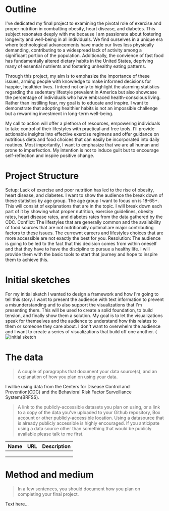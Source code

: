 # Outline
I've dedicated my final project to examining the pivotal role of exercise and proper nutrition in combatting obesity, heart disease, and diabetes. This subject resonates deeply with me because I am passionate about fostering longevity and well-being in all individuals. We find ourselves in a unique era where technological advancements have made our lives less physically demanding, contributing to a widespread lack of activity among a significant portion of the population. Additionally, the convience of fast food has fundamentally altered dietary habits in the United States, depriving many of essential nutrients and fostering unhealthy eating patterns.

Through this project, my aim is to emphasize the importance of these issues, arming people with knowledge to make informed decisions for happier, healthier lives. I intend not only to highlight the alarming statistics regarding the sedentary lifestyle prevalent in America but also showcase the percentage of individuals who have embraced health-conscious living. Rather than instilling fear, my goal is to educate and inspire. I want to demonstrate that adopting healthier habits is not an impossible challenge but a rewarding investment in long-term well-being.

My call to action will offer a plethora of resources, empowering individuals to take control of their lifestyles with practical and free tools. I'll provide actionable insights into effective exercise regimens and offer guidance on nutritious diets and food choices that can easily be incorporated into daily routines. Most importantly, I want to emphasize that we are all human and prone to imperfection. My intention is not to induce guilt but to encourage self-reflection and inspire positive change.

# Project Structure
Setup: Lack of exercise and poor nutrition has led to the rise of obesity, heart disease, and diabetes. I want to show the audience the break down of these statistics by age group. The age group I want to focus on is 18-65+. This will consist of explanations that are in the topic. I will break down each part of it by showing what proper nutrition, exercise guidelines, obesity rates, heart disease rates, and diabetes rates from the data gathered by the CDC.
Conflict: The lifestyles that are generally common and the availability of food sources that are not nutritionally opitimal are major contributing factors to these issues. The currewnt careers and lifestyles choices that are more accessible are not exactly the best for you.
Resolution: The audience is going to be led to the fact that this decision comes from within oneself and that they have to have the discipline to pursue a healthy life. I will provide them with the basic tools to start that journey and hope to inspire them to achieve this. 

# Initial sketches
For my initial sketch I wanted to design a framework and how I'm going to tell this story. I want to present the audience with text information to prevent a misunderstanding and to also support the visualizations that I'm presenting them. This will be used to create a solid foundation, to build tension, and finally show them a solution. My goal is to let the visualizations speak for themselves and the audience to understand how this relates to them or someone they care about. I don't want to overwhelm the audience and I want to create a series of visualizations that build off one another. 
(![initial sketch](https://github.com/jhorton25/Portfolio/assets/157176259/2c39bbfb-0d70-4a2d-938c-909ce12d876a)

# The data
> A couple of paragraphs that document your data source(s), and an explanation of how you plan on using your data. 

I willbe using data from the Centers for Disease Control and Prevention(CDC) and the Behavioral Risk Factor Surveillance System(BRFSS). 

> A link to the publicly-accessible datasets you plan on using, or a link to a copy of the data you've uploaded to your Github repository, Box account or other publicly-accessible location. Using a datasource that is already publicly accessible is highly encouraged.  If you anticipate using a data source other than something that would be publicly available please talk to me first. 

| Name | URL | Description |
|------|-----|-------------|
|      |     |             |
|      |     |             |
|      |     |             |

# Method and medium
> In a few sentences, you should document how you plan on completing your final project. 

Text here...
